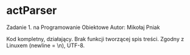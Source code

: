 ﻿# actParser

Zadanie 1. na Programowanie Obiektowe
Autor: Mikołaj Pniak

Kod kompletny, działający. Brak funkcji tworzącej spis treści.
Zgodny z Linuxem (newline = \n), UTF-8.